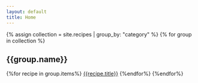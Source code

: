 ```yaml
---
layout: default
title: Home
---
```


{% assign collection = site.recipes | group_by: "category" %}
{% for group in collection %}
<h2>{{group.name}}</h2>
	{%for recipe in group.items%}
<a href="{{recipe.url}}">{{recipe.title}}</a>
{%endfor%}
{%endfor%}
